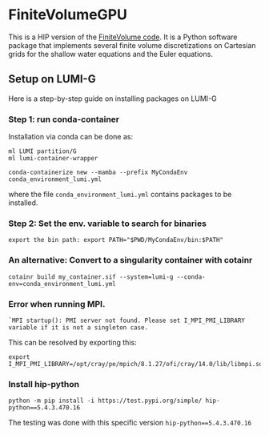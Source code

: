# FiniteVolumeGPU

This is a HIP version of the [FiniteVolume code](https://github.com/babrodtk/FiniteVolumeGPU). It is a Python software package that implements several finite volume discretizations on Cartesian grids for the shallow water equations and the Euler equations. 

## Setup on LUMI-G
Here is a step-by-step guide on installing packages on LUMI-G

### Step 1: run conda-container
Installation via conda can be done as:
```
ml LUMI partition/G
ml lumi-container-wrapper
```
```
conda-containerize new --mamba --prefix MyCondaEnv conda_environment_lumi.yml
```
where the file `conda_environment_lumi.yml` contains packages to be installed.

### Step 2: Set the env. variable to search for binaries
```
export the bin path: export PATH="$PWD/MyCondaEnv/bin:$PATH"
```
### An alternative: Convert to a singularity container with cotainr
```
cotainr build my_container.sif --system=lumi-g --conda-env=conda_environment_lumi.yml
```

### Error when running MPI.
```
`MPI startup(): PMI server not found. Please set I_MPI_PMI_LIBRARY variable if it is not a singleton case.
```
This can be resolved by exporting this:
```
export I_MPI_PMI_LIBRARY=/opt/cray/pe/mpich/8.1.27/ofi/cray/14.0/lib/libmpi.so
```
### Install hip-python
```
python -m pip install -i https://test.pypi.org/simple/ hip-python==5.4.3.470.16
```

The testing was done with this specific version `hip-python==5.4.3.470.16`

 
